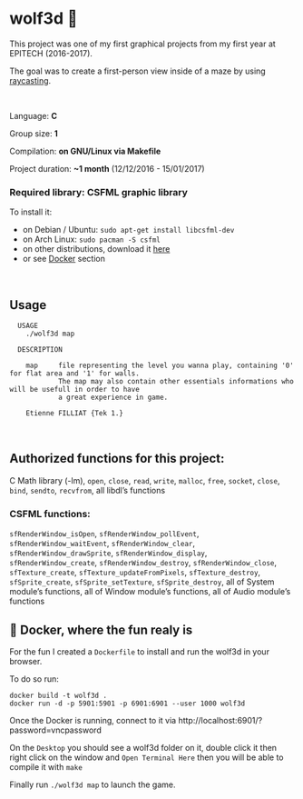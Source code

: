 # wolf3d :wolf:
This project was one of my first graphical projects from my first year at EPITECH (2016-2017).

The goal was to create a first-person view inside of a maze by using [raycasting](https://en.wikipedia.org/wiki/Ray_casting).

<br>

Language: **C**

Group size: **1**

Compilation: **on GNU/Linux via Makefile**

Project duration: **~1 month** (12/12/2016 - 15/01/2017)

### Required library: **CSFML** graphic library
To install it: 
* on Debian / Ubuntu: `sudo apt-get install libcsfml-dev`
* on Arch Linux: `sudo pacman -S csfml`
* on other distributions, download it [here](https://www.sfml-dev.org/download/csfml/)
* or see [Docker](#-whale--docker--where-the-fun-realy-is) section

<br>

## Usage
```
  USAGE
    ./wolf3d map

  DESCRIPTION

    map     file representing the level you wanna play, containing '0' for flat area and '1' for walls.
            The map may also contain other essentials informations who will be usefull in order to have
            a great experience in game.

    Etienne FILLIAT {Tek 1.}

```
<br>

## Authorized functions for this project:

C Math library (-lm), `open`, `close`, `read`, `write`, `malloc`, `free`, `socket`, `close`, `bind`, `sendto`, `recvfrom`, all libdl’s functions

### CSFML functions:

`sfRenderWindow_isOpen`, `sfRenderWindow_pollEvent`, `sfRenderWindow_waitEvent`, `sfRenderWindow_clear`, `sfRenderWindow_drawSprite`, `sfRenderWindow_display`, `sfRenderWindow_create`, `sfRenderWindow_destroy`, `sfRenderWindow_close`, `sfTexture_create`, `sfTexture_updateFromPixels`, `sfTexture_destroy`, `sfSprite_create`, `sfSprite_setTexture`, `sfSprite_destroy`, all of System module’s functions, all of Window module’s functions, all of Audio module’s functions

## :whale: Docker, where the fun realy is

For the fun I created a `Dockerfile` to install and run the wolf3d in your browser.

To do so run:

```
docker build -t wolf3d .
docker run -d -p 5901:5901 -p 6901:6901 --user 1000 wolf3d
```

Once the Docker is running, connect to it via http://localhost:6901/?password=vncpassword

On the `Desktop` you should see a wolf3d folder on it, double click it then right click on the window and `Open Terminal Here` then you will be able to compile it with `make`

Finally run `./wolf3d map` to launch the game.